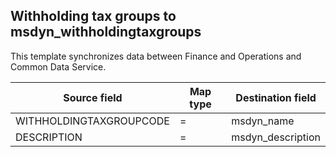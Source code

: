 ## Withholding tax groups to msdyn_withholdingtaxgroups

This template synchronizes data between Finance and Operations and Common Data Service.

Source field | Map type | Destination field
---|---|---
WITHHOLDINGTAXGROUPCODE | = | msdyn_name
DESCRIPTION | = | msdyn_description
